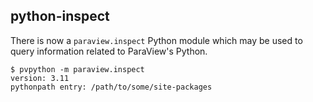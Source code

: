 ## python-inspect

There is now a `paraview.inspect` Python module which may be used to query
information related to ParaView's Python.

```console
$ pvpython -m paraview.inspect
version: 3.11
pythonpath entry: /path/to/some/site-packages
```
